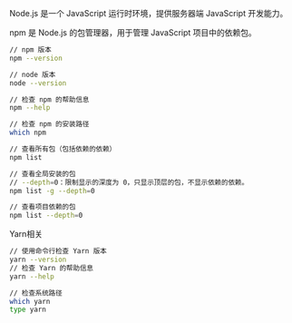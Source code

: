 Node.js 是一个 JavaScript 运行时环境，提供服务器端 JavaScript 开发能力。

npm 是 Node.js 的包管理器，用于管理 JavaScript 项目中的依赖包。

```bash
// npm 版本
npm --version

// node 版本
node --version

// 检查 npm 的帮助信息
npm --help

// 检查 npm 的安装路径
which npm

// 查看所有包（包括依赖的依赖）
npm list

// 查看全局安装的包
// --depth=0：限制显示的深度为 0，只显示顶层的包，不显示依赖的依赖。
npm list -g --depth=0

// 查看项目依赖的包
npm list --depth=0
```

Yarn相关
```bash
// 使用命令行检查 Yarn 版本
yarn --version 
// 检查 Yarn 的帮助信息
yarn --help

// 检查系统路径
which yarn
type yarn

```